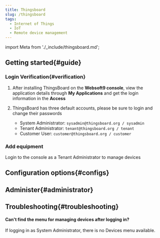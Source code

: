```yaml
---
title: Thingsboard
slug: /thingsboard
tags:
  - Internet of Things
  - IoT
  - Remote device management
---
```


import Meta from './_include/thingsboard.md';

<Meta name="meta" />

## Getting started{#guide}

### Login Verification{#verification}

1. After installing ThingsBoard on the **Websoft9 console**, view the application details through **My Applications** and get the login information in the **Access**


3. ThingsBoard has three default accounts, please be sure to login and change their passwords  

   - System Administrator: `sysadmin@thingsboard.org / sysadmin`
   - Tenant Administrator: `tenant@thingsboard.org / tenant`
   - Customer User: `customer@thingsboard.org / customer`

### Add equipment 

Login to the console as a Tenant Administrator to manage devices

## Configuration options{#configs}

## Administer{#administrator}

## Troubleshooting{#troubleshooting}

#### Can't find the menu for managing devices after logging in?  

If logging in as System Administrator, there is no Devices menu available.
